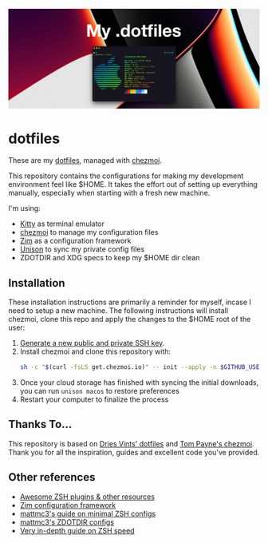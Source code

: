 <p align="center"><img src="art/banner-2x.png"></p>

# dotfiles

These are my [dotfiles](https://dotfiles.github.io/), managed with [chezmoi](https://www.chezmoi.io/).

This repository contains the configurations for making my development environment feel like $HOME. It takes the effort out of setting up everything manually, especially when starting with a fresh new machine.

I'm using:
- [Kitty](https://sw.kovidgoyal.net/kitty/) as terminal emulator
- [chezmoi](https://www.chezmoi.io/) to manage my configuration files
- [Zim](https://github.com/zimfw/zimfw) as a configuration framework
- [Unison](https://github.com/bcpierce00/unison) to sync my private config files
- ZDOTDIR and XDG specs to keep my $HOME dir clean

## Installation

These installation instructions are primarily a reminder for myself, incase I need to setup a new machine.
The following instructions will install chezmoi, clone this repo and apply the changes to the $HOME root of the user:

1. [Generate a new public and private SSH key](https://docs.github.com/en/github/authenticating-to-github/generating-a-new-ssh-key-and-adding-it-to-the-ssh-agent).  
2. Install chezmoi and clone this repository with:
   ```sh
   sh -c "$(curl -fsLS get.chezmoi.io)" -- init --apply -n $GITHUB_USERNAME
   ```
4. Once your cloud storage has finished with syncing the initial downloads, you can run `unison macos` to restore preferences
5. Restart your computer to finalize the process

## Thanks To...

This repository is based on [Dries Vints' dotfiles](https://github.com/driesvints/dotfiles) and [Tom Payne's chezmoi](https://github.com/twpayne/chezmoi). Thank you for all the inspiration, guides and excellent code you've provided.

## Other references
- [Awesome ZSH plugins & other resources](https://github.com/unixorn/awesome-zsh-plugins)
- [Zim configuration framework](https://github.com/zimfw/zimfw)
- [mattmc3's guide on minimal ZSH configs](https://github.com/mattmc3/zsh_unplugged)
- [mattmc3's ZDOTDIR configs](https://github.com/mattmc3/zdotdir)
- [Very in-depth guide on ZSH speed](https://github.com/romkatv/zsh-bench)
